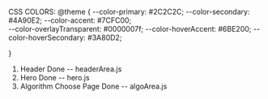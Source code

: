 CSS COLORS:
@theme {
  --color-primary: #2C2C2C;
  --color-secondary: #4A90E2;
  --color-accent: #7CFC00;  
  --color-overlayTransparent: #0000007f;
  --color-hoverAccent: #6BE200;
  --color-hoverSecondary: #3A80D2;

}

1. Header Done -- headerArea.js
2. Hero Done -- hero.js
3. Algorithm Choose Page Done -- algoArea.js
